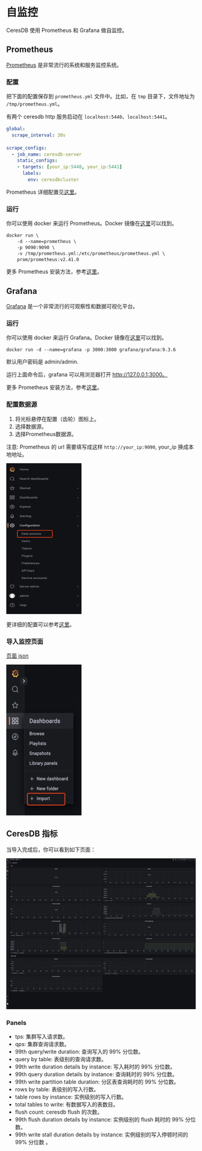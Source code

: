 # 自监控

CeresDB 使用 Prometheus 和 Grafana 做自监控。

## Prometheus

[Prometheus](https://github.com/prometheus/prometheus) 是非常流行的系统和服务监控系统。

### 配置

把下面的配置保存到 `prometheus.yml` 文件中。比如，在 `tmp` 目录下，文件地址为 `/tmp/prometheus.yml`。

有两个 ceresdb http 服务启动在 `localhost:5440`、`localhost:5441`。

```yaml
global:
  scrape_interval: 30s

scrape_configs:
  - job_name: ceresdb-server
    static_configs:
    - targets: [your_ip:5440, your_ip:5441]
      labels:
        env: ceresdbcluster
```

Prometheus 详细配置见[这里](https://prometheus.io/docs/prometheus/latest/configuration/configuration/)。

### 运行

你可以使用 docker 来运行 Prometheus。Docker 镜像在[这里](https://hub.docker.com/r/prom/prometheus)可以找到。

```
docker run \
    -d --name=prometheus \
    -p 9090:9090 \
    -v /tmp/prometheus.yml:/etc/prometheus/prometheus.yml \
    prom/prometheus:v2.41.0
```

更多 Prometheus 安装方法，参考[这里](https://prometheus.io/docs/prometheus/latest/installation/)。

## Grafana

[Grafana](https://github.com/grafana/grafana) 是一个非常流行的可观察性和数据可视化平台。

### 运行

你可以使用 docker 来运行 Grafana。Docker 镜像在[这里](https://hub.docker.com/r/grafana/grafana)可以找到。

```
docker run -d --name=grafana -p 3000:3000 grafana/grafana:9.3.6
```

默认用户密码是 admin/admin.

运行上面命令后，grafana 可以用浏览器打开 http://127.0.0.1:3000。

更多 Prometheus 安装方法，参考[这里](https://grafana.com/docs/grafana/latest/setup-grafana/installation/)。

### 配置数据源 

1. 将光标悬停在配置（齿轮）图标上。
2. 选择数据源。
3. 选择Prometheus数据源。

注意: Prometheus 的 url 需要填写成这样 `http://your_ip:9090`, your_ip 换成本地地址。

<img src="../../resources/images/grafana-datasource.png" height="400" width="200"/>

更详细的配置可以参考[这里](https://grafana.com/docs/grafana/latest/datasources/prometheus/)。

### 导入监控页面 

<a href="../../resources/grafana-dashboard.json">页面 json</a>

<img src="../../resources/images/grafana-dashboard.png" height="400" width="200"/>

## CeresDB 指标

当导入完成后，你可以看到如下页面：

<img src="../../resources/images/grafana-ceresdb-dashboard.png" height="400" width="600"/>

### Panels
* tps: 集群写入请求数。
* qps: 集群查询请求数。
* 99th query/write duration: 查询写入的 99% 分位数。
* query by table: 表级别的查询请求数。
* 99th write duration details by instance: 写入耗时的 99% 分位数。
* 99th query duration details by instance: 查询耗时的 99% 分位数。
* 99th write partition table duration: 分区表查询耗时的 99% 分位数。
* rows by table: 表级别的写入行数。
* table rows by instance: 实例级别的写入行数。
* total tables to write: 有数据写入的表数目。
* flush count: ceresdb flush 的次数。
* 99th flush duration details by instance: 实例级别的 flush 耗时的 99% 分位数。
* 99th write stall duration details by instance: 实例级别的写入停顿时间的 99% 分位数 。



